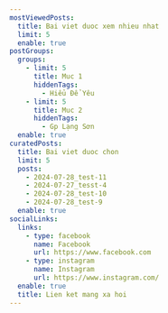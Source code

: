 ```yaml
---
mostViewedPosts:
  title: Bai viet duoc xem nhieu nhat
  limit: 5
  enable: true
postGroups:
  groups:
    - limit: 5
      title: Muc 1
      hiddenTags:
        - Hiểu Để Yêu
    - limit: 5
      title: Muc 2
      hiddenTags:
        - Gp Lạng Sơn
  enable: true
curatedPosts:
  title: Bai viet duoc chon
  limit: 5
  posts:
    - 2024-07-28_test-11
    - 2024-07-27_tesst-4
    - 2024-07-28_test-10
    - 2024-07-28_test-9
  enable: true
socialLinks:
  links:
    - type: facebook
      name: Facebook
      url: https://www.facebook.com
    - type: instagram
      name: Instagram
      url: https://www.instagram.com/
  enable: true
  title: Lien ket mang xa hoi
---
```

